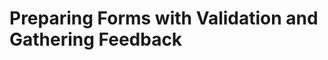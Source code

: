 # Preparing Forms with Validation and Gathering Feedback

<!-- <div class="ahead">
<h4>Exercise Goals</h4>
<ul>
    <li>Add Text Validation for the Employee Feedback Form</li>
    <li>Require CAPTCHA for the Employee Feedback Form</li>
    <li>Fill out the Form and View Form Entries</li>
</ul>
</div>

## Add Text Field Validation to the Employee Feedback Form

1. **Open** the _Menu_.
* **Go to** _`Content & Data → Forms`_  in the _Site Administration_ panel.
	* You should be in the Livingstone Loop site already.
* **Click** the _Employee Feedback Form_. 
* **Click** the _Add_ button.
* **Drag** a _Text Field_ to the bottom of the Form.
* **Type** `Email Address` as the _Label_.
* **Click** the _Properties_ tab for the field.
* **Click** the _Validation_ slider to enable validation.
* **Choose** _Is not email_ under the _If Input_ drop-down.
* **Type** `Answer must be in the form of name@address.com` under _Show Error Message_.

<img src="../images/field-valid.png" style="max-height:20%;" />

## Enable CAPTCHA for the Form

1. **Click** the _Options_ icon at the top of the page.
* **Choose** _Settings_.
* **Click** the _Require CAPTCHA_ slider.
* **Click** _Done_.
* **Click** _Save Form_.

<img src="../images/require-captcha.png" style="max-height:50%;" />

## Add the Employee Feedback Form to a Page

1. **Click** _Go to Site_ in the _Site Administration_ panel.
* **Click** the _Add_ icon to open the _Add_ panel.
* **Go to** _`Widgets → Collaboration`_.
* **Drag** a _Form_ Widget to the bottom-left of the page.
* **Click** _Select Form_.
* **Choose** the _Employee Feedback Form_.
* **Click** _Save_.
* **Close** the pop-up.

<img src="../images/form-on-page.png" style="max-height:30%;" />

## Fill out the Employee Feedback Form

1. **Click** to fill in your answers for the _How satisfied are you with the following_ grid. 
* **Click** to type in the _Email Address_ field.
* **Type** `josiah.copeland`.
* **Click** _Next_.
	* The Error Message should have appeared below the _Email Address_ field.
* **Type** `josiah.copeland@livingstone.com` in the _Email Address_ field.
* **Click** _Next_.
* **Choose** an option for the _I think the length of this survey:_ field.
* **Type** the _CAPTCHA_ text verification.
* **Click** _Submit_.

<img src="../images/survey-completed.png" style="max-height:35%;" />

## Review the Form Submission

1. **Open** the _Menu_.
* **Go to** _`Content & Data → Forms`_ in the _Site Administration_ panel.
* **Click** on the _Options_ icon for the _Employee Feedback Form_.
* **Choose** _View entries_.
* **Click** on the _Options_ icon for the Form Entry.
* **Choose** _View_.
    * You may need to scroll to the right to see the _Options_ icon.
	* Here you can see all the answers we just submitted as Josiah Copeland.

<img src="../images/form-entries.png" style="max-height:50%;" />

---

## Bonus Exercises

1. Add a field for employees to fill in the number of years they have worked at Livingstone. Enable validation so that employees cannot put in a number greater than 25 (Livingstone has only been around for 25 years).
2. Fill out the Form as Omar Miles. View the Form Entries and look at Omar's response to the Employee Feedback Form. -->
